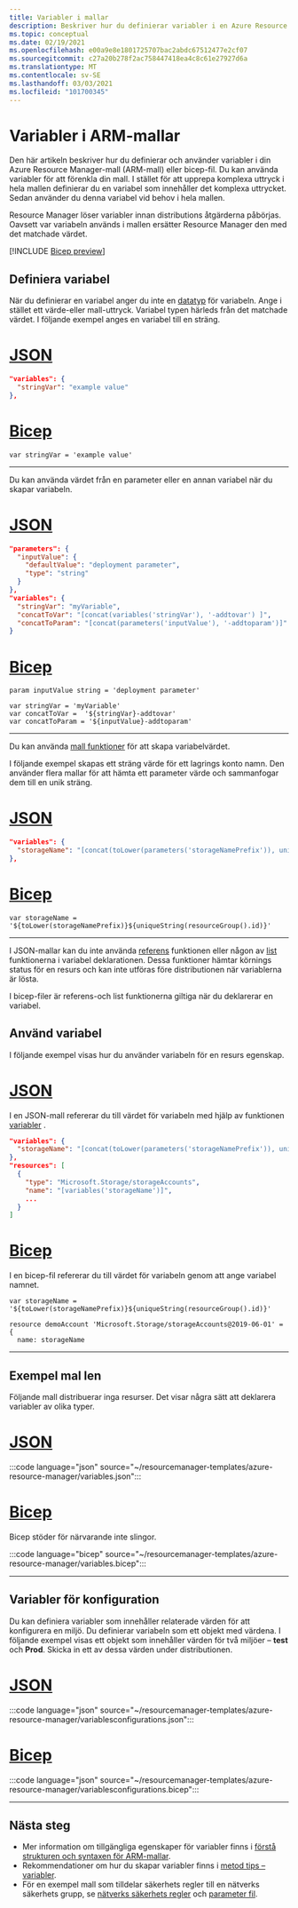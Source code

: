```yaml
---
title: Variabler i mallar
description: Beskriver hur du definierar variabler i en Azure Resource Manager mall (ARM-mall) och bicep-fil.
ms.topic: conceptual
ms.date: 02/19/2021
ms.openlocfilehash: e00a9e8e1801725707bac2abdc67512477e2cf07
ms.sourcegitcommit: c27a20b278f2ac758447418ea4c8c61e27927d6a
ms.translationtype: MT
ms.contentlocale: sv-SE
ms.lasthandoff: 03/03/2021
ms.locfileid: "101700345"
---
```

# <a name="variables-in-arm-templates"></a>Variabler i ARM-mallar

Den här artikeln beskriver hur du definierar och använder variabler i din Azure Resource Manager-mall (ARM-mall) eller bicep-fil. Du kan använda variabler för att förenkla din mall. I stället för att upprepa komplexa uttryck i hela mallen definierar du en variabel som innehåller det komplexa uttrycket. Sedan använder du denna variabel vid behov i hela mallen.

Resource Manager löser variabler innan distributions åtgärderna påbörjas. Oavsett var variabeln används i mallen ersätter Resource Manager den med det matchade värdet.

[!INCLUDE [Bicep preview](../../../includes/resource-manager-bicep-preview.md)]

## <a name="define-variable"></a>Definiera variabel

När du definierar en variabel anger du inte en [datatyp](template-syntax.md#data-types) för variabeln. Ange i stället ett värde-eller mall-uttryck. Variabel typen härleds från det matchade värdet. I följande exempel anges en variabel till en sträng.

# <a name="json"></a>[JSON](#tab/json)

```json
"variables": {
  "stringVar": "example value"
},
```

# <a name="bicep"></a>[Bicep](#tab/bicep)

```bicep
var stringVar = 'example value'
```

---

Du kan använda värdet från en parameter eller en annan variabel när du skapar variabeln.

# <a name="json"></a>[JSON](#tab/json)

```json
"parameters": {
  "inputValue": {
    "defaultValue": "deployment parameter",
    "type": "string"
  }
},
"variables": {
  "stringVar": "myVariable",
  "concatToVar": "[concat(variables('stringVar'), '-addtovar') ]",
  "concatToParam": "[concat(parameters('inputValue'), '-addtoparam')]"
}
```

# <a name="bicep"></a>[Bicep](#tab/bicep)

```bicep
param inputValue string = 'deployment parameter'

var stringVar = 'myVariable'
var concatToVar =  '${stringVar}-addtovar'
var concatToParam = '${inputValue}-addtoparam'
```

---

Du kan använda [mall funktioner](template-functions.md) för att skapa variabelvärdet.

I följande exempel skapas ett sträng värde för ett lagrings konto namn. Den använder flera mallar för att hämta ett parameter värde och sammanfogar dem till en unik sträng.

# <a name="json"></a>[JSON](#tab/json)

```json
"variables": {
  "storageName": "[concat(toLower(parameters('storageNamePrefix')), uniqueString(resourceGroup().id))]"
},
```

# <a name="bicep"></a>[Bicep](#tab/bicep)

```bicep
var storageName = '${toLower(storageNamePrefix)}${uniqueString(resourceGroup().id)}'
```

---

I JSON-mallar kan du inte använda [referens](template-functions-resource.md#reference) funktionen eller någon av [list](template-functions-resource.md#list) funktionerna i variabel deklarationen. Dessa funktioner hämtar körnings status för en resurs och kan inte utföras före distributionen när variablerna är lösta.

I bicep-filer är referens-och list funktionerna giltiga när du deklarerar en variabel.

## <a name="use-variable"></a>Använd variabel

I följande exempel visas hur du använder variabeln för en resurs egenskap.

# <a name="json"></a>[JSON](#tab/json)

I en JSON-mall refererar du till värdet för variabeln med hjälp av funktionen [variabler](template-functions-deployment.md#variables) .

```json
"variables": {
  "storageName": "[concat(toLower(parameters('storageNamePrefix')), uniqueString(resourceGroup().id))]"
},
"resources": [
  {
    "type": "Microsoft.Storage/storageAccounts",
    "name": "[variables('storageName')]",
    ...
  }
]
```

# <a name="bicep"></a>[Bicep](#tab/bicep)

I en bicep-fil refererar du till värdet för variabeln genom att ange variabel namnet.

```bicep
var storageName = '${toLower(storageNamePrefix)}${uniqueString(resourceGroup().id)}'

resource demoAccount 'Microsoft.Storage/storageAccounts@2019-06-01' = {
  name: storageName
```

---

## <a name="example-template"></a>Exempel mal len

Följande mall distribuerar inga resurser. Det visar några sätt att deklarera variabler av olika typer.

# <a name="json"></a>[JSON](#tab/json)

:::code language="json" source="~/resourcemanager-templates/azure-resource-manager/variables.json":::

# <a name="bicep"></a>[Bicep](#tab/bicep)

Bicep stöder för närvarande inte slingor.

:::code language="bicep" source="~/resourcemanager-templates/azure-resource-manager/variables.bicep":::

---

## <a name="configuration-variables"></a>Variabler för konfiguration

Du kan definiera variabler som innehåller relaterade värden för att konfigurera en miljö. Du definierar variabeln som ett objekt med värdena. I följande exempel visas ett objekt som innehåller värden för två miljöer – **test** och **Prod**. Skicka in ett av dessa värden under distributionen.

# <a name="json"></a>[JSON](#tab/json)

:::code language="json" source="~/resourcemanager-templates/azure-resource-manager/variablesconfigurations.json":::

# <a name="bicep"></a>[Bicep](#tab/bicep)

:::code language="json" source="~/resourcemanager-templates/azure-resource-manager/variablesconfigurations.bicep":::

---

## <a name="next-steps"></a>Nästa steg

* Mer information om tillgängliga egenskaper för variabler finns i [förstå strukturen och syntaxen för ARM-mallar](template-syntax.md).
* Rekommendationer om hur du skapar variabler finns i [metod tips – variabler](template-best-practices.md#variables).
* För en exempel mall som tilldelar säkerhets regler till en nätverks säkerhets grupp, se [nätverks säkerhets regler](https://github.com/Azure/azure-docs-json-samples/blob/master/azure-resource-manager/multipleinstance/multiplesecurityrules.json) och [parameter fil](https://github.com/Azure/azure-docs-json-samples/blob/master/azure-resource-manager/multipleinstance/multiplesecurityrules.parameters.json).
